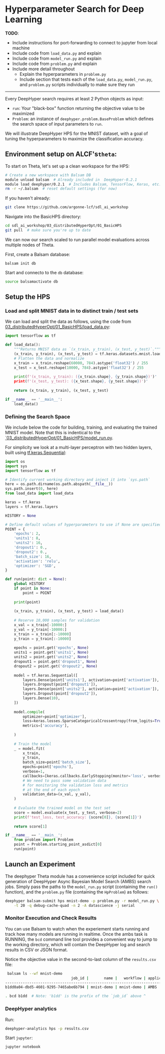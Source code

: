 # Hyperparameter Search for Deep Learning

**TODO**: 

- Include instructions for port-forwarding to connect to jupyter from local machine
- Include code from `load_data.py` and explain
- Include code from `model_run.py` and explain
- Include code from `problem.py` and explain
- Include more detail throughout
  - Explain the hyperparameters in `problem.py`
  - Include section that tests each of the `load_data.py`, `model_run.py`, and `problem.py` scripts individually to make sure they run

---

Every DeepHyper search requires at least 2 Python objects as input:

- `run`: Your "black-box" function returning the objective value to be maximized
- `Problem`: an instance of `deephyper.problem.BaseProblem` which defines the search space of input parameters to `run`.

We will illustrate DeepHyper HPS for the MNIST dataset, with a goal of tuning the hyperparameters to maximize the classification accuracy.

## Environment setup on ALCF's`theta`:

To start on Theta, let's set up  a clean workspace for the HPS:

```bash
# Create a new workspace with Balsam DB
module unload balsam  # Already included in  DeepHyper-0.2.1
module load deephyper/0.2.1  # Includes Balsam, TensorFlow, Keras, etc...
rm -r ~/.balsam  # reset default settings (for now)
```

If you haven't already:

```bash
git clone https://github.com/argonne-lcf/sdl_ai_workshop
```

Navigate into the BasicHPS directory:

```bash
cd sdl_ai_workshop/03_distributedHyperOpt/01_BasicHPS
git pull  # make sure you're up to date
```



We can now our search scaled to run parallel model evaluations across multiple nodes of Theta.

First, create a Balsam database:

```bas
balsam init db
```

Start and connecto to the `db` database:

```bash
source balsamactivate db
```

## Setup the HPS

### Load and split MNIST data in to distinct train / test sets

We can load and split the data as follows, using the code from [03_distributedHyperOpt/01_BasicHPS/load_data.py](load_data.py):

```python
import tensorflow as tf

def load_data():
    """Returns MNIST data as `(x_train, y_train), (x_test, y_test)`."""
    (x_train, y_train), (x_test, y_test) = tf.keras.datasets.mnist.load_data()
    # Flatten the data and normalize
    x_train = x_train.reshape(60000, 784).astype('float32') / 255
    x_test = x_test.reshape(10000, 784).astype('float32') / 255
    
    print(f'(x_train, y_train): ({x_train.shape}, {y_train.shape})')'
    print(f'(x_test, y_test): ({x_test.shape}, {y_test.shape})')'
    
    return (x_train, y_train), (x_test, y_test)

if __name__ == '__main__':
    load_data()
```

### Defining the Search Space

We include below the code for building, training, and evaluating the trained MNIST model. Note that this is indentical to the [`03_distributedHyperOpt/01_BasicHPS/model_run.py](model_run.py).

For simplicity we look at a multi-layer perceptron with two hidden layers, built using [tf.keras.Sequential](https://www.tensorflow.org/api_docs/python/tf/keras/Sequential):

```python
import os
import sys
import tensorflow as tf

# Identify current working directory and inject it into `sys.path`
here = os.path.dirname(os.path.abspath(__file__))
sys.path.insert(0, here)
from load_data import load_data

keras = tf.keras
layers = tf.keras.layers

HISTORY = None

# Define default values of hyperparameters to use if None are specified
POINT = { 
    'epochs': 2,
    'units1': 8,
    'units2': 16,
    'dropout1': 0.,
    'dropout2': 0.,
    'batch_size': 16,
    'activation': 'relu',
    'optimizer': 'SGD',
}

def run(point: dict = None):
    global HISTORY
    if point is None:
        point = POINT
        
    print(point)
    
    (x_train, y_train), (x_test, y_test) = load_data()
    
    # Reserve 10,000 samples for validation
    x_val = x_train[-10000:]
    y_val = y_train[-10000:]
    x_train = x_train[:-10000]
    y_train = y_train[:-10000]
    
    epochs = point.get('epochs', None)
    units1 = point.get('units1', None)
    units2 = point.get('units2', None)
    dropout1 = point.get('dropout1', None)
    dropout2 = point.get('dropout2', None)
      
    model = tf.keras.Sequential([
        layers.Dense(point['units1'], activation=point['activation']),
        layers.Dropout(point['dropout1']),
        layers.Dense(point['units2'], activation=point['activation']),
        layers.Dropout(point['dropout2']),
        layers.Dense(10),
    ])
    
    model.compile(
        optimizer=point['optimizer'],
        loss=keras.losses.SparseCategoricalCrossentropy(from_logits=True),
        metrics=['accuracy'],
      
    )
    
    # Train the model
    _ = model.fit(
        x_train,
        y_train,
        batch_size=point['batch_size'],
        epochs=point['epochs'],
        verbose=1,
        callbacks=[keras.callbacks.EarlyStopping(monitor='loss', verbose=1)],
        # We need to pass some validation data
        # for monitoring the validation loss and metrics
        # at the end of each epoch
        validation_data=(x_val, y_val),
    )
    
    # Evaluate the trained model on the test set
    score = model.evaluate(x_test, y_test, verbose=2)
    print(f'test_loss, test_accuracy: {score[0]}, {score[1]}')
    
    return score[1]

if __name__ == '__main__':
    from problem import Problem
    point = Problem.starting_point_asdict[0]
    run(point)
```

## Launch an Experiment

The deephyper Theta module has a convenience script included for quick generation of DeepHyper Async Bayesian Model Search (AMBS) search jobs. Simply pass the paths to the `model_run.py` script (containing the `run()` function), and the `problem.py` file (containing the `HpProblem`) as follows:

```bash
deephyper balsam-submit hps mnist-demo -p problem.py -r model_run.py \
    -t 20 -q debug-cache-quad -n 2 -A datascience -j serial
```



### Monitor Execution and Check Results

You can use Balsam to watch when the experiement starts running and track how many models are running in realtime. Once the ambs task is RUNNING, the `bcd` command line tool provides a convenient way to jump to the working directory, which will contain the DeepHyper log and search results in CSV or JSON format.

Notice the objective value in the second-to-last column of the `results.csv` file:

```bash
 balsam ls --wf mnist-demo
                              job_id |       name |   workflow | application |   state
--------------------------------------------------------------------------------------
b1dd0a04-dbd5-4601-9295-7465abe6b794 | mnist-demo | mnist-demo | AMBS        | CREATED

. bcd b1dd  # Note: 'b1dd' is the prefix of the `job_id` above ^
```

### DeepHyper analytics

Run:

```bash
deephyper-analytics hps -p results.csv
```

Start `jupyter`:

```bash
jupyter notebook
```
